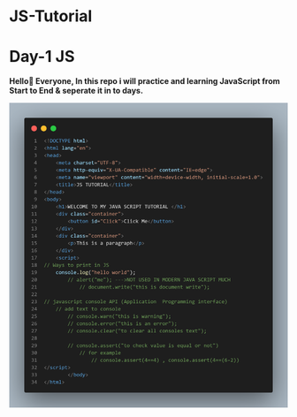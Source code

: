 # JS-Tutorial
<html>
  <body>
    <h1> Day-1 JS </h1>
    <p> <b> Hello👋 Everyone, In this repo i will practice and learning JavaScript from Start to End &amp; seperate it in to days.</b> </p>
    <img src="https://github.com/anushpathak09/JS-Tutorial/blob/main/JS%20tutorial%20(DAY-1).png">
    </body>
  </html>
 
